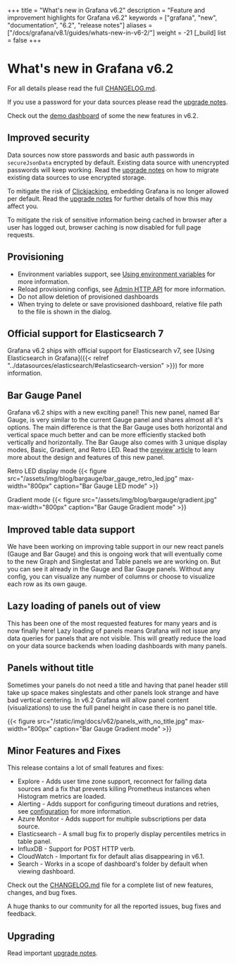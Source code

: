 +++
title = "What's new in Grafana v6.2"
description = "Feature and improvement highlights for Grafana v6.2"
keywords = ["grafana", "new", "documentation", "6.2", "release notes"]
aliases = ["/docs/grafana/v8.1/guides/whats-new-in-v6-2/"]
weight = -21
[_build]
list = false
+++

# What's new in Grafana v6.2

For all details please read the full [CHANGELOG.md](https://github.com/grafana/grafana/blob/master/CHANGELOG.md).

If you use a password for your data sources please read the [upgrade notes](/installation/upgrading/#upgrading-to-v6-2).

Check out the [demo dashboard](https://play.grafana.org/d/ZvPm55mWk/new-features-in-v6-2?orgId=1) of some the new features in v6.2.

## Improved security

Data sources now store passwords and basic auth passwords in `secureJsonData` encrypted by default. Existing data source with unencrypted passwords will keep working.
Read the [upgrade notes](/installation/upgrading/#upgrading-to-v6-2) on how to migrate existing data sources to use encrypted storage.

To mitigate the risk of [Clickjacking](https://www.owasp.org/index.php/Clickjacking), embedding Grafana is no longer allowed per default.
Read the [upgrade notes](/installation/upgrading/#upgrading-to-v6-2) for further details of how this may affect you.

To mitigate the risk of sensitive information being cached in browser after a user has logged out, browser caching is now disabled for full page requests.

## Provisioning

- Environment variables support, see [Using environment variables](/administration/provisioning/#using-environment-variables) for more information.
- Reload provisioning configs, see [Admin HTTP API](/http_api/admin/#reload-provisioning-configurations) for more information.
- Do not allow deletion of provisioned dashboards
- When trying to delete or save provisioned dashboard, relative file path to the file is shown in the dialog.

## Official support for Elasticsearch 7

Grafana v6.2 ships with official support for Elasticsearch v7, see [Using Elasticsearch in Grafana]({{< relref "../datasources/elasticsearch/#elasticsearch-version" >}}) for more information.

## Bar Gauge Panel

Grafana v6.2 ships with a new exciting panel! This new panel, named Bar Gauge, is very similar to the current
Gauge panel and shares almost all it's options. The main difference is that the Bar Gauge uses both horizontal and
vertical space much better and can be more efficiently stacked both vertically and horizontally. The Bar Gauge also
comes with 3 unique display modes, Basic, Gradient, and Retro LED. Read the
[preview article](https://grafana.com/blog/2019/04/11/sneak-preview-of-new-visualizations-coming-to-grafana/) to learn
more about the design and features of this new panel.

Retro LED display mode
{{< figure src="/assets/img/blog/bargauge/bar_gauge_retro_led.jpg" max-width="800px" caption="Bar Gauge LED mode" >}}

Gradient mode
{{< figure src="/assets/img/blog/bargauge/gradient.jpg" max-width="800px" caption="Bar Gauge Gradient mode" >}}

## Improved table data support

We have been working on improving table support in our new react panels (Gauge and Bar Gauge) and this is ongoing work
that will eventually come to the new Graph and Singlestat and Table panels we are working on. But you can see it already in
the Gauge and Bar Gauge panels. Without any config, you can visualize any number of columns or choose to visualize each
row as its own gauge.

## Lazy loading of panels out of view

This has been one of the most requested features for many years and is now finally here! Lazy loading of panels means
Grafana will not issue any data queries for panels that are not visible. This will greatly reduce the load
on your data source backends when loading dashboards with many panels.

## Panels without title

Sometimes your panels do not need a title and having that panel header still take up space makes singlestats and
other panels look strange and have bad vertical centering. In v6.2 Grafana will allow panel content (visualizations)
to use the full panel height in case there is no panel title.

{{< figure src="/static/img/docs/v62/panels_with_no_title.jpg" max-width="800px" caption="Bar Gauge Gradient mode" >}}

## Minor Features and Fixes

This release contains a lot of small features and fixes:

- Explore - Adds user time zone support, reconnect for failing data sources and a fix that prevents killing Prometheus instances when Histogram metrics are loaded.
- Alerting - Adds support for configuring timeout durations and retries, see [configuration](/administration/configuration/#evaluation-timeout-seconds) for more information.
- Azure Monitor - Adds support for multiple subscriptions per data source.
- Elasticsearch - A small bug fix to properly display percentiles metrics in table panel.
- InfluxDB - Support for POST HTTP verb.
- CloudWatch - Important fix for default alias disappearing in v6.1.
- Search - Works in a scope of dashboard's folder by default when viewing dashboard.

Check out the [CHANGELOG.md](https://github.com/grafana/grafana/blob/master/CHANGELOG.md) file for a complete list of new features, changes, and bug fixes.

A huge thanks to our community for all the reported issues, bug fixes and feedback.

## Upgrading

Read important [upgrade notes](/installation/upgrading/#upgrading-to-v6-2).
